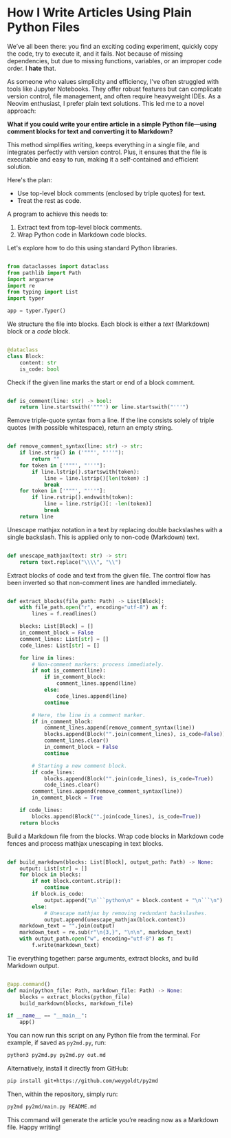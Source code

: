 # How I Write Articles Using Plain Python Files

We’ve all been there: you find an exciting coding experiment, quickly copy the code, try to execute it, and it fails. Not because of missing dependencies, but due to missing functions, variables, or an improper code order. I **hate** that.

As someone who values simplicity and efficiency, I've often struggled with tools like Jupyter Notebooks. They offer robust features but can complicate version control, file management, and often require heavyweight IDEs. As a Neovim enthusiast, I prefer plain text solutions. This led me to a novel approach:

**What if you could write your entire article in a simple Python file—using comment blocks for text and converting it to Markdown?**

This method simplifies writing, keeps everything in a single file, and integrates perfectly with version control. Plus, it ensures that the file is executable and easy to run, making it a self-contained and efficient solution.

Here's the plan:

- Use top-level block comments (enclosed by triple quotes) for text.
- Treat the rest as code.

A program to achieve this needs to:

1. Extract text from top-level block comments.
2. Wrap Python code in Markdown code blocks.

Let's explore how to do this using standard Python libraries.

```python

from dataclasses import dataclass
from pathlib import Path
import argparse
import re
from typing import List
import typer

app = typer.Typer()

```
We structure the file into blocks. Each block is either a _text_ (Markdown) block or a _code_ block.

```python

@dataclass
class Block:
    content: str
    is_code: bool

```
Check if the given line marks the start or end of a block comment.

```python

def is_comment(line: str) -> bool:
    return line.startswith('"""') or line.startswith("'''")

```
Remove triple-quote syntax from a line. If the line consists solely of triple quotes
(with possible whitespace), return an empty string.

```python

def remove_comment_syntax(line: str) -> str:
    if line.strip() in ('"""', "'''"):
        return ""
    for token in ['"""', "'''"]:
        if line.lstrip().startswith(token):
            line = line.lstrip()[len(token) :]
            break
    for token in ['"""', "'''"]:
        if line.rstrip().endswith(token):
            line = line.rstrip()[: -len(token)]
            break
    return line

```
Unescape mathjax notation in a text by replacing double backslashes with a single backslash.
This is applied only to non-code (Markdown) text.

```python

def unescape_mathjax(text: str) -> str:
    return text.replace("\\\\", "\\")

```
Extract blocks of code and text from the given file.
The control flow has been inverted so that non-comment lines are handled immediately.

```python

def extract_blocks(file_path: Path) -> List[Block]:
    with file_path.open("r", encoding="utf-8") as f:
        lines = f.readlines()

    blocks: List[Block] = []
    in_comment_block = False
    comment_lines: List[str] = []
    code_lines: List[str] = []

    for line in lines:
        # Non-comment markers: process immediately.
        if not is_comment(line):
            if in_comment_block:
                comment_lines.append(line)
            else:
                code_lines.append(line)
            continue

        # Here, the line is a comment marker.
        if in_comment_block:
            comment_lines.append(remove_comment_syntax(line))
            blocks.append(Block("".join(comment_lines), is_code=False))
            comment_lines.clear()
            in_comment_block = False
            continue

        # Starting a new comment block.
        if code_lines:
            blocks.append(Block("".join(code_lines), is_code=True))
            code_lines.clear()
        comment_lines.append(remove_comment_syntax(line))
        in_comment_block = True

    if code_lines:
        blocks.append(Block("".join(code_lines), is_code=True))
    return blocks

```
Build a Markdown file from the blocks.
Wrap code blocks in Markdown code fences and process mathjax unescaping in text blocks.

```python

def build_markdown(blocks: List[Block], output_path: Path) -> None:
    output: List[str] = []
    for block in blocks:
        if not block.content.strip():
            continue
        if block.is_code:
            output.append("\n```python\n" + block.content + "\n```\n")
        else:
            # Unescape mathjax by removing redundant backslashes.
            output.append(unescape_mathjax(block.content))
    markdown_text = "".join(output)
    markdown_text = re.sub(r"\n{3,}", "\n\n", markdown_text)
    with output_path.open("w", encoding="utf-8") as f:
        f.write(markdown_text)

```
Tie everything together: parse arguments, extract blocks, and build Markdown output.

```python

@app.command()
def main(python_file: Path, markdown_file: Path) -> None:
    blocks = extract_blocks(python_file)
    build_markdown(blocks, markdown_file)

if __name__ == "__main__":
    app()

```
You can now run this script on any Python file from the terminal.
For example, if saved as `py2md.py`, run:

```sh
python3 py2md.py py2md.py out.md
```

Alternatively, install it directly from GitHub:

```sh
pip install git+https://github.com/weygoldt/py2md
```

Then, within the repository, simply run:

```sh
py2md py2md/main.py README.md
```

This command will generate the article you’re reading now as a Markdown file. Happy writing!
